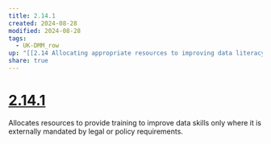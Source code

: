```yaml
---
title: 2.14.1
created: 2024-08-28
modified: 2024-08-28
tags:
  - UK-DMM_row
up: "[[2.14 Allocating appropriate resources to improving data literacy across the organisation]]"
share: true
---
```

# [2.14.1](2.14.1.md)

Allocates resources to provide training to improve data skills only where it is externally mandated by legal or policy requirements.
